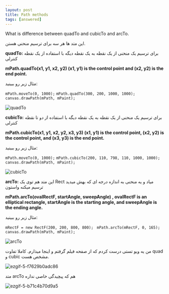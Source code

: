 ```yaml
---
layout: post
title: Path methods
tags: [answered]
---
```



What is difference between quadTo and cubicTo and arcTo.

<!-- comment #650743470 -->
این متد ها هر سه برای ترسیم منحنی هستن. 

**quadTo:**
برای ترسیم یک منحنی از یک نقطه به یک نقطه دیگه با استفاده از یک نقطه کنترلی 

**mPath.quadTo(x1, y1, x2, y2) 
(x1, y1) is the control point and (x2, y2) is the end point.**

مثال زیر رو ببینید:

`mPath.moveTo(0, 1000);`
`mPath.quadTo(300, 200, 1000, 1000);` 
`canvas.drawPath(mPath, mPaint);`

![quadTo](https://user-images.githubusercontent.com/27435736/85998330-e495da80-ba1f-11ea-8b4c-f0e74ef24d35.png)

**cubicTo:**
برای ترسیم یک منحنی از یک نقطه به یک نقطه دیگه با استفاده از دو تا نقطه کنترلی 

**mPath.cubicTo(x1, y1, x2, y2, x3, y3) 
(x1, y1) is the control point, (x2, y2) is the control point, and (x3, y3) is the end point.**

مثال زیر رو ببینید:

`mPath.moveTo(0, 1000);`
`mPath.cubicTo(200, 110, 798, 110, 1000, 1000);`
`canvas.drawPath(mPath, mPaint);`

![cubicTo](https://user-images.githubusercontent.com/27435736/85998650-553cf700-ba20-11ea-853e-28d8c3c71905.png)

**arcTo:**
این متد هم توی یک Rect میاد و یه منحنی به اندازه درجه ای که بهش میدید ترسیم میکنه واستون 

**mPath.arcTo(ovalRectF, startAngle, sweepAngle) , ovalRectF is an elliptical rectangle, startAngle is the starting angle, and sweepAngle is the ending angle.**

مثال زیر رو ببینید:

`mRectF = new RectF(200, 200, 800, 800); `
`mPath.arcTo(mRectF, 0, 165); `
`canvas.drawPath(mPath, mPaint);`


![arcTo](https://user-images.githubusercontent.com/27435736/86002637-dd71cb00-ba25-11ea-8f61-8a7b2c6d0f02.png)

من یه ویو تستی درست کردم که از صفحه فیلم گرفتم و اینجا میذارم. کاملا تفاوت quad و cubic مشخص هست.



![ezgif-5-f7629b0adc86](https://user-images.githubusercontent.com/27435736/85947158-4130c100-b95e-11ea-96b6-9cc296b3ab4c.gif)

متد arcTo هم که پیچیدگی خاصی نداره

![ezgif-5-b71c4b70d9a5](https://user-images.githubusercontent.com/27435736/86003678-676e6380-ba27-11ea-92b3-f141119b46db.gif)

